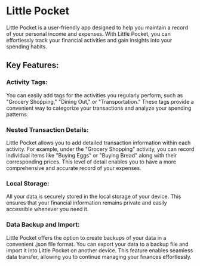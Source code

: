 # Little Pocket

Little Pocket is a user-friendly app designed to help you maintain a record of your personal income and expenses. With Little Pocket, you can effortlessly track your financial activities and gain insights into your spending habits.

## Key Features:

### Activity Tags: 
You can easily add tags for the activities you regularly perform, such as "Grocery Shopping," "Dining Out," or "Transportation." These tags provide a convenient way to categorize your transactions and analyze your spending patterns.

### Nested Transaction Details: 
Little Pocket allows you to add detailed transaction information within each activity. For example, under the "Grocery Shopping" activity, you can record individual items like "Buying Eggs" or "Buying Bread" along with their corresponding prices. This level of detail enables you to have a more comprehensive and accurate record of your expenses.

### Local Storage: 
All your data is securely stored in the local storage of your device. This ensures that your financial information remains private and easily accessible whenever you need it.

### Data Backup and Import: 
Little Pocket offers the option to create backups of your data in a convenient .json file format. You can export your data to a backup file and import it into Little Pocket on another device. This feature enables seamless data transfer, allowing you to continue managing your finances effortlessly.
